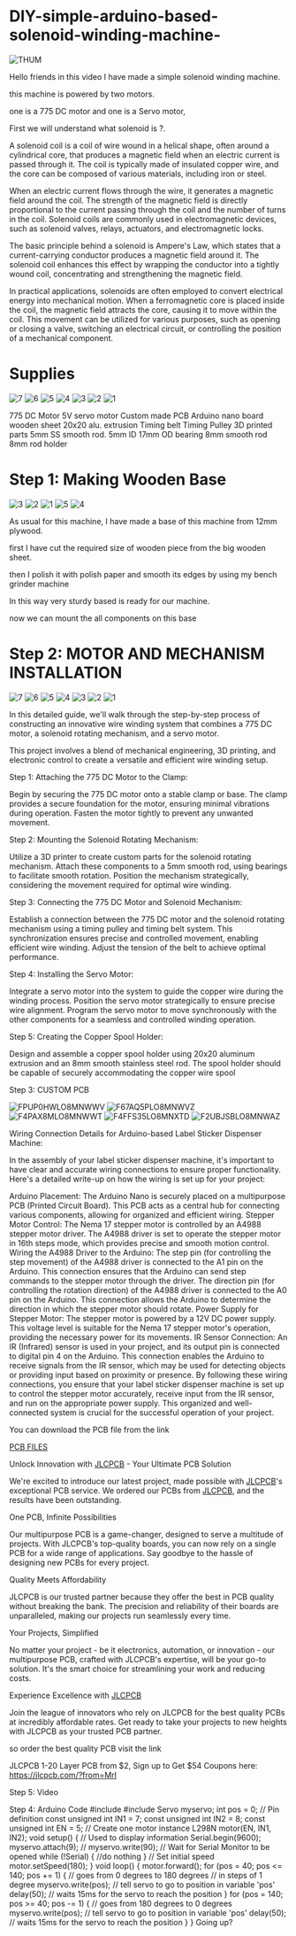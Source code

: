# DIY-simple-arduino-based-solenoid-winding-machine-

![THUM](https://github.com/sandy9159/DIY-simple-arduino-based-solenoid-winding-machine-/assets/19898602/e2e589e9-7117-45a8-ae8c-cf4496333e20)


Hello friends in this video I have made a simple solenoid winding machine.

this machine is powered by two motors.

one is a 775 DC motor and one is a Servo motor,

First we will understand what solenoid is ?.

A solenoid coil is a coil of wire wound in a helical shape, often around a cylindrical core, that produces a magnetic field when an electric current is passed through it. The coil is typically made of insulated copper wire, and the core can be composed of various materials, including iron or steel.

When an electric current flows through the wire, it generates a magnetic field around the coil. The strength of the magnetic field is directly proportional to the current passing through the coil and the number of turns in the coil. Solenoid coils are commonly used in electromagnetic devices, such as solenoid valves, relays, actuators, and electromagnetic locks.

The basic principle behind a solenoid is Ampere's Law, which states that a current-carrying conductor produces a magnetic field around it. The solenoid coil enhances this effect by wrapping the conductor into a tightly wound coil, concentrating and strengthening the magnetic field.

In practical applications, solenoids are often employed to convert electrical energy into mechanical motion. When a ferromagnetic core is placed inside the coil, the magnetic field attracts the core, causing it to move within the coil. This movement can be utilized for various purposes, such as opening or closing a valve, switching an electrical circuit, or controlling the position of a mechanical component.

# Supplies


![7](https://github.com/sandy9159/DIY-simple-arduino-based-solenoid-winding-machine-/assets/19898602/d4f1b0e8-cfce-480e-9100-96cc58b322a2)
![6](https://github.com/sandy9159/DIY-simple-arduino-based-solenoid-winding-machine-/assets/19898602/764ff799-b882-4ff5-ab7c-47a9230652d5)
![5](https://github.com/sandy9159/DIY-simple-arduino-based-solenoid-winding-machine-/assets/19898602/026bd31e-f8a9-477a-855a-18fa48a07b52)
![4](https://github.com/sandy9159/DIY-simple-arduino-based-solenoid-winding-machine-/assets/19898602/5183a7a1-f072-44a6-a5df-749350cc435a)
![3](https://github.com/sandy9159/DIY-simple-arduino-based-solenoid-winding-machine-/assets/19898602/4478c782-930a-469f-acf4-3ed19d0bbc57)
![2](https://github.com/sandy9159/DIY-simple-arduino-based-solenoid-winding-machine-/assets/19898602/aa3a26fb-525a-4325-9623-1acf098ab14d)
![1](https://github.com/sandy9159/DIY-simple-arduino-based-solenoid-winding-machine-/assets/19898602/669338ba-cded-47b0-8ef6-0da5ae14a23e)





775 DC Motor
5V servo motor
Custom made PCB
Arduino nano board
wooden sheet
20x20 alu. extrusion
Timing belt
Timing Pulley
3D printed parts
5mm SS smooth rod.
5mm ID 17mm OD bearing
8mm smooth rod
8mm rod holder


# Step 1: Making Wooden Base


![3](https://github.com/sandy9159/DIY-simple-arduino-based-solenoid-winding-machine-/assets/19898602/03854833-a594-4914-8128-2a10aa2c1e81)
![2](https://github.com/sandy9159/DIY-simple-arduino-based-solenoid-winding-machine-/assets/19898602/015f23d3-729b-4abb-959e-1b2b9fbfcc2d)
![1](https://github.com/sandy9159/DIY-simple-arduino-based-solenoid-winding-machine-/assets/19898602/0f135be6-920d-47ed-a929-3050f10f65d5)
![5](https://github.com/sandy9159/DIY-simple-arduino-based-solenoid-winding-machine-/assets/19898602/ba632976-1012-4471-8c36-8b5ddbba8eb0)
![4](https://github.com/sandy9159/DIY-simple-arduino-based-solenoid-winding-machine-/assets/19898602/9c5cd221-f7d6-4ca6-a787-12ca5c0851c9)


As usual for this machine, I have made a base of this machine from 12mm plywood.

first I have cut the required size of wooden piece from the big wooden sheet.

then I polish it with polish paper and smooth its edges by using my bench grinder machine

In this way very sturdy based is ready for our machine.

now we can mount the all components on this base

# Step 2: MOTOR AND MECHANISM INSTALLATION


![7](https://github.com/sandy9159/DIY-simple-arduino-based-solenoid-winding-machine-/assets/19898602/0301493b-a802-4103-a66f-a66ee2c78941)
![6](https://github.com/sandy9159/DIY-simple-arduino-based-solenoid-winding-machine-/assets/19898602/68643d38-dbdd-4174-836c-e72c9dd3bac3)
![5](https://github.com/sandy9159/DIY-simple-arduino-based-solenoid-winding-machine-/assets/19898602/45fbd42e-bf27-4bfd-ac96-681b47bb969e)
![4](https://github.com/sandy9159/DIY-simple-arduino-based-solenoid-winding-machine-/assets/19898602/d5949154-46fb-48b4-80dc-17e2b740323c)
![3](https://github.com/sandy9159/DIY-simple-arduino-based-solenoid-winding-machine-/assets/19898602/8ec8b8dc-2424-4080-a9b3-a506a78daadd)
![2](https://github.com/sandy9159/DIY-simple-arduino-based-solenoid-winding-machine-/assets/19898602/2d25ad81-1cb3-4bfa-ad06-93099789cd43)
![1](https://github.com/sandy9159/DIY-simple-arduino-based-solenoid-winding-machine-/assets/19898602/28b750ad-d27f-4cf6-ab07-cf021459b92f)



In this detailed guide, we'll walk through the step-by-step process of constructing an innovative wire winding system that combines a 775 DC motor, a solenoid rotating mechanism, and a servo motor.

This project involves a blend of mechanical engineering, 3D printing, and electronic control to create a versatile and efficient wire winding setup.

Step 1: Attaching the 775 DC Motor to the Clamp:

Begin by securing the 775 DC motor onto a stable clamp or base. The clamp provides a secure foundation for the motor, ensuring minimal vibrations during operation. Fasten the motor tightly to prevent any unwanted movement.


Step 2: Mounting the Solenoid Rotating Mechanism:

Utilize a 3D printer to create custom parts for the solenoid rotating mechanism. Attach these components to a 5mm smooth rod, using bearings to facilitate smooth rotation. Position the mechanism strategically, considering the movement required for optimal wire winding.

Step 3: Connecting the 775 DC Motor and Solenoid Mechanism:

Establish a connection between the 775 DC motor and the solenoid rotating mechanism using a timing pulley and timing belt system. This synchronization ensures precise and controlled movement, enabling efficient wire winding. Adjust the tension of the belt to achieve optimal performance.

Step 4: Installing the Servo Motor:

Integrate a servo motor into the system to guide the copper wire during the winding process. Position the servo motor strategically to ensure precise wire alignment. Program the servo motor to move synchronously with the other components for a seamless and controlled winding operation.

Step 5: Creating the Copper Spool Holder:

Design and assemble a copper spool holder using 20x20 aluminum extrusion and an 8mm smooth stainless steel rod. The spool holder should be capable of securely accommodating the copper wire spool

Step 3: CUSTOM PCB


![FPUP0HWLO8MNWWV](https://github.com/sandy9159/DIY-simple-arduino-based-solenoid-winding-machine-/assets/19898602/a6f422fd-8350-4665-94f0-25d050b8235e)
![F67AQ5PLO8MNWVZ](https://github.com/sandy9159/DIY-simple-arduino-based-solenoid-winding-machine-/assets/19898602/e412697f-aba7-434e-91f8-e033042582c0)
![F4PAX8MLO8MNWWT](https://github.com/sandy9159/DIY-simple-arduino-based-solenoid-winding-machine-/assets/19898602/901b4122-c614-4e77-82c4-ff5125ed648d)
![F4FFS35LO8MNXTD](https://github.com/sandy9159/DIY-simple-arduino-based-solenoid-winding-machine-/assets/19898602/61ca1207-0f9a-4c55-a904-02d5872ba4c0)
![F2UBJSBLO8MNWAZ](https://github.com/sandy9159/DIY-simple-arduino-based-solenoid-winding-machine-/assets/19898602/2bccddfd-cfc0-48cf-a504-dc85963a8776)




Wiring Connection Details for Arduino-based Label Sticker Dispenser Machine:

In the assembly of your label sticker dispenser machine, it's important to have clear and accurate wiring connections to ensure proper functionality. Here's a detailed write-up on how the wiring is set up for your project:

Arduino Placement:
The Arduino Nano is securely placed on a multipurpose PCB (Printed Circuit Board). This PCB acts as a central hub for connecting various components, allowing for organized and efficient wiring.
Stepper Motor Control:
The Nema 17 stepper motor is controlled by an A4988 stepper motor driver. The A4988 driver is set to operate the stepper motor in 16th steps mode, which provides precise and smooth motion control.
Wiring the A4988 Driver to the Arduino:
The step pin (for controlling the step movement) of the A4988 driver is connected to the A1 pin on the Arduino. This connection ensures that the Arduino can send step commands to the stepper motor through the driver.
The direction pin (for controlling the rotation direction) of the A4988 driver is connected to the A0 pin on the Arduino. This connection allows the Arduino to determine the direction in which the stepper motor should rotate.
Power Supply for Stepper Motor:
The stepper motor is powered by a 12V DC power supply. This voltage level is suitable for the Nema 17 stepper motor's operation, providing the necessary power for its movements.
IR Sensor Connection:
An IR (Infrared) sensor is used in your project, and its output pin is connected to digital pin 4 on the Arduino. This connection enables the Arduino to receive signals from the IR sensor, which may be used for detecting objects or providing input based on proximity or presence.
By following these wiring connections, you ensure that your label sticker dispenser machine is set up to control the stepper motor accurately, receive input from the IR sensor, and run on the appropriate power supply. This organized and well-connected system is crucial for the successful operation of your project.

You can download the PCB file from the link

[PCB FILES]([url](https://oshwlab.com/sharmaz747/multipurpose-pcb_copy_copy_copy))

Unlock Innovation with [JLCPCB](https://jlcpcb.com/?from=MrI) - Your Ultimate PCB Solution

We're excited to introduce our latest project, made possible with [JLCPCB](https://jlcpcb.com/?from=MrI)'s exceptional PCB service. We ordered our PCBs from [JLCPCB](https://jlcpcb.com/?from=MrI), and the results have been outstanding.

One PCB, Infinite Possibilities

Our multipurpose PCB is a game-changer, designed to serve a multitude of projects. With JLCPCB's top-quality boards, you can now rely on a single PCB for a wide range of applications. Say goodbye to the hassle of designing new PCBs for every project.

Quality Meets Affordability

JLCPCB is our trusted partner because they offer the best in PCB quality without breaking the bank. The precision and reliability of their boards are unparalleled, making our projects run seamlessly every time.

Your Projects, Simplified

No matter your project - be it electronics, automation, or innovation - our multipurpose PCB, crafted with JLCPCB's expertise, will be your go-to solution. It's the smart choice for streamlining your work and reducing costs.

Experience Excellence with [JLCPCB](https://jlcpcb.com/?from=MrI)

Join the league of innovators who rely on JLCPCB for the best quality PCBs at incredibly affordable rates. Get ready to take your projects to new heights with JLCPCB as your trusted PCB partner.

so order the best quality PCB visit the link

JLCPCB 1-20 Layer PCB from $2, Sign up to Get $54 Coupons here: https://jlcpcb.com/?from=MrI

Step 5: Video

Step 4: Arduino Code
#include #include Servo myservo; int pos = 0; // Pin definition const unsigned int IN1 = 7; const unsigned int IN2 = 8; const unsigned int EN = 5; // Create one motor instance L298N motor(EN, IN1, IN2); void setup() {   // Used to display information   Serial.begin(9600);   myservo.attach(9);   // myservo.write(90);   // Wait for Serial Monitor to be opened   while (!Serial)   {     //do nothing   }   // Set initial speed   motor.setSpeed(180);         } void loop() {     motor.forward();    for (pos = 40; pos <= 140; pos += 1) { // goes from 0 degrees to 180 degrees     // in steps of 1 degree     myservo.write(pos);              // tell servo to go to position in variable 'pos'     delay(50);                       // waits 15ms for the servo to reach the position        }      for (pos = 140; pos >= 40; pos -= 1) { // goes from 180 degrees to 0 degrees     myservo.write(pos);              // tell servo to go to position in variable 'pos'     delay(50);                       // waits 15ms for the servo to reach the position   } }
 Going up?
